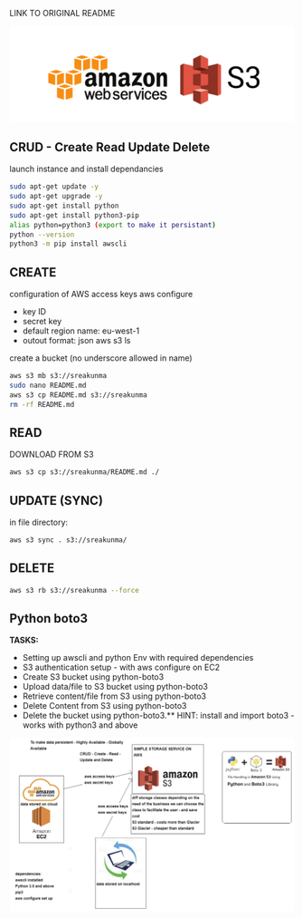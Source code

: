 LINK TO ORIGINAL 
README

![](img/AWS_S3.png)

## CRUD - Create Read Update Delete
launch instance and install dependancies
```bash
sudo apt-get update -y
sudo apt-get upgrade -y
sudo apt-get install python
sudo apt-get install python3-pip
alias python=python3 (export to make it persistant)
python --version
python3 -m pip install awscli
```
## CREATE

configuration of AWS access keys
aws configure
 - key ID
 - secret key
 - default region name: eu-west-1
 - outout format: json
aws s3 ls

create a bucket (no underscore allowed in name)
```bash
aws s3 mb s3://sreakunma
sudo nano README.md
aws s3 cp README.md s3://sreakunma
rm -rf README.md
```

## READ

DOWNLOAD FROM S3

```bash
aws s3 cp s3://sreakunma/README.md ./
```

## UPDATE (SYNC)

in file directory:
```bash
aws s3 sync . s3://sreakunma/
```

## DELETE

```bash
aws s3 rb s3://sreakunma --force
```
## Python boto3

**TASKS:**
- Setting up awscli and python Env with required dependencies
- S3 authentication setup - with aws configure on EC2
- Create S3 bucket using python-boto3
- Upload data/file to S3 bucket using python-boto3
- Retrieve content/file from S3 using python-boto3
- Delete Content from S3 using python-boto3
- Delete the bucket using python-boto3.**
HINT: install and import boto3 - works with python3 and above

![](img/boto3.png)
